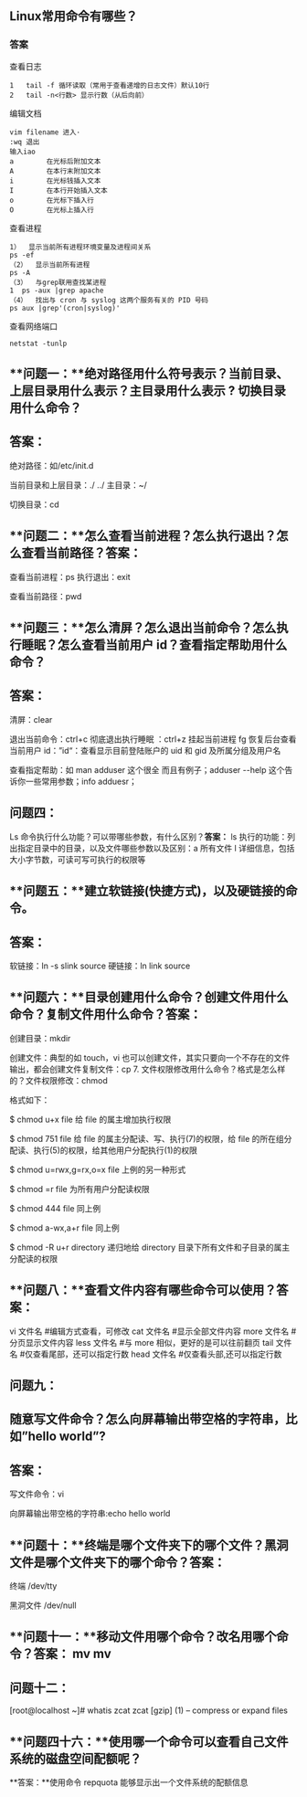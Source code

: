 ## Linux常用命令有哪些？

### 答案

查看日志 

```
1	tail ‐f 循环读取（常用于查看递增的日志文件）默认10行
2	tail ‐n<行数> 显示行数（从后向前）
```

编辑文档 

```
vim filename 进入·
:wq 退出
输入iao
a        在光标后附加文本
A        在本行末附加文本
i        在光标钱插入文本
I        在本行开始插入文本
o        在光标下插入行
O        在光标上插入行
```

查看进程

```
1）  显示当前所有进程环境变量及进程间关系
ps ‐ef
（2）  显示当前所有进程
ps ‐A
（3）  与grep联用查找某进程
1  ps ‐aux |grep apache
（4）  找出与 cron 与 syslog 这两个服务有关的 PID 号码
ps aux |grep'(cron|syslog)'
```

查看网络端口


```
netstat -tunlp
```



## **问题一：**绝对路径用什么符号表示？当前目录、上层目录用什么表示？主目录用什么表示 ? 切换目录用什么命令？

## 答案：

绝对路径：如/etc/init.d

当前目录和上层目录：./ ../ 主目录：~/

切换目录：cd

## **问题二：**怎么查看当前进程？怎么执行退出？怎么查看当前路径？**答案：**

查看当前进程：ps 执行退出：exit

查看当前路径：pwd

## **问题三：**怎么清屏？怎么退出当前命令？怎么执行睡眠？怎么查看当前用户 id？查看指定帮助用什么命令？

## **答案：**

清屏：clear

退出当前命令：ctrl+c 彻底退出执行睡眠 ：ctrl+z 挂起当前进程 fg 恢复后台查看当前用户 id：”id“：查看显示目前登陆账户的 uid 和 gid 及所属分组及用户名

查看指定帮助：如 man adduser 这个很全 而且有例子；adduser --help 这个告诉你一些常用参数；info adduesr；

## 问题四：

Ls 命令执行什么功能？可以带哪些参数，有什么区别？**答案：** ls 执行的功能：列出指定目录中的目录，以及文件哪些参数以及区别：a 所有文件 l 详细信息，包括大小字节数，可读可写可执行的权限等

## **问题五：**建立软链接(快捷方式)，以及硬链接的命令。

## 答案：

软链接：ln -s slink source 硬链接：ln link source

## **问题六：**目录创建用什么命令？创建文件用什么命令？复制文件用什么命令？**答案：**

创建目录：mkdir

创建文件：典型的如 touch，vi 也可以创建文件，其实只要向一个不存在的文件输出，都会创建文件复制文件：cp 7. 文件权限修改用什么命令？格式是怎么样的？文件权限修改：chmod

格式如下：

$ chmod u+x file 给 file 的属主增加执行权限

$ chmod 751 file 给 file 的属主分配读、写、执行(7)的权限，给 file 的所在组分配读、执行(5)的权限，给其他用户分配执行(1)的权限

$ chmod u=rwx,g=rx,o=x file 上例的另一种形式

$ chmod =r file 为所有用户分配读权限

$ chmod 444 file 同上例

$ chmod a-wx,a+r file 同上例

$ chmod -R u+r directory 递归地给 directory 目录下所有文件和子目录的属主分配读的权限

## **问题八：**查看文件内容有哪些命令可以使用？**答案：**

vi 文件名 #编辑方式查看，可修改 cat 文件名 #显示全部文件内容 more 文件名 #分页显示文件内容 less 文件名 #与 more 相似，更好的是可以往前翻页 tail 文件名 #仅查看尾部，还可以指定行数 head 文件名 #仅查看头部,还可以指定行数

## **问题九：**

## 随意写文件命令？怎么向屏幕输出带空格的字符串，比如”hello world”?

## 答案：

写文件命令：vi

向屏幕输出带空格的字符串:echo hello world

## **问题十：**终端是哪个文件夹下的哪个文件？黑洞文件是哪个文件夹下的哪个命令？**答案：**

终端 /dev/tty

黑洞文件 /dev/null

## **问题十一：**移动文件用哪个命令？改名用哪个命令？**答案：** mv mv

## 问题十二：

[root@localhost ~]# whatis zcat zcat [gzip] (1) – compress or expand files

## **问题四十六：**使用哪一个命令可以查看自己文件系统的磁盘空间配额呢？

**答案：**使用命令 repquota 能够显示出一个文件系统的配额信息